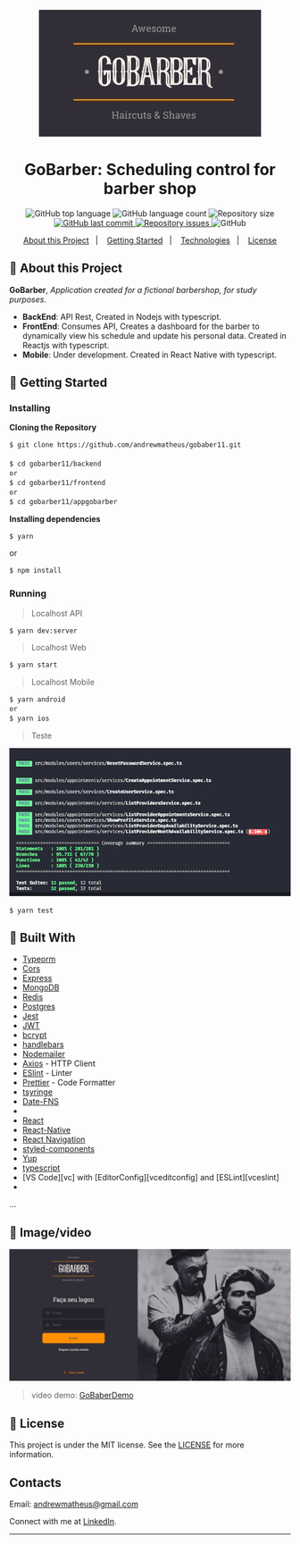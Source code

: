 <p align="center">
  <img alt="GoBarber Logo" src="https://github.com/andrewmatheus/gobaber11/blob/master/GoBarberLogoReadme.jpg">  
</p>

<h1 align="center">
  GoBarber: Scheduling control for barber shop  
</h1>  

<p align="center">
  <img alt="GitHub top language" src="https://img.shields.io/github/languages/top/andrewmatheus/gobaber11.svg">

  <img alt="GitHub language count" src="https://img.shields.io/github/languages/count/andrewmatheus/gobaber11.svg">

  <img alt="Repository size" src="https://img.shields.io/github/repo-size/andrewmatheus/gobaber11.svg">
  <a href="https://github.com/andrewmatheus/gobaber11/commits/master">
    <img alt="GitHub last commit" src="https://img.shields.io/github/last-commit/andrewmatheus/gobaber11.svg">
  </a>

  <a href="https://github.com/andrewmatheus/gobaber11/issues">
    <img alt="Repository issues" src="https://img.shields.io/github/issues/andrewmatheus/gobaber11.svg">
  </a>

  <img alt="GitHub" src="https://img.shields.io/github/license/andrewmatheus/gobaber11.svg">
</p>
   
<p align="center">
  <a href="#notebook-About-this-Project">About this Project</a>&nbsp;&nbsp;&nbsp;|&nbsp;&nbsp;&nbsp;
  <a href="#information_Getting-Started">Getting Started</a>&nbsp;&nbsp;&nbsp;|&nbsp;&nbsp;&nbsp;
  <a href="#rocket-technologies">Technologies</a>&nbsp;&nbsp;&nbsp;|&nbsp;&nbsp;&nbsp;  
  <a href="#memo-license">License</a>
</p>   
   
   
## :notebook: About this Project

**GoBarber**, *Application created for a fictional barbershop, for study purposes*. 
  - __BackEnd__: API Rest, Created in Nodejs with typescript.
  - __FrontEnd__: Consumes API, Creates a dashboard for the barber to dynamically view his schedule and update his personal data. Created in Reactjs with typescript.
  - __Mobile__: Under development. Created in React Native with typescript. 

## :rocket: Getting Started

### Installing

**Cloning the Repository**

```bash
$ git clone https://github.com/andrewmatheus/gobaber11.git

$ cd gobarber11/backend
or
$ cd gobarber11/frontend
or
$ cd gobarber11/appgobarber
```

**Installing dependencies**

```bash
$ yarn
```
or
```bash
$ npm install
```

### Running

> Localhost API
```bash
$ yarn dev:server
```
> Localhost Web
```bash
$ yarn start
```
> Localhost Mobile
```bash
$ yarn android
or
$ yarn ios
```

> Teste

![test](https://github.com/andrewmatheus/gobaber11/blob/master/GoBarberJest.jpg)

```
$ yarn test
```

## :hammer: Built With

- [Typeorm](https://typeorm.io/#/)
- [Cors](https://expressjs.com/en/resources/middleware/cors.html)
- [Express](https://expressjs.com/)
- [MongoDB](https://www.mongodb.com/)
- [Redis](https://redis.io/)
- [Postgres](https://www.postgresql.org/)
- [Jest](https://jestjs.io/)
- [JWT](https://jwt.io/)
- [bcrypt](https://www.npmjs.com/package/bcryptjs)
- [handlebars](https://handlebarsjs.com/)
- [Nodemailer](https://nodemailer.com/about/)
- [Axios](https://github.com/axios/axios) - HTTP Client
- [ESlint](https://eslint.org/) - Linter
- [Prettier](https://prettier.io/) - Code Formatter
- [tsyringe](https://github.com/microsoft/tsyringe)
- [Date-FNS](https://date-fns.org/)
- [nodejs]: https://nodejs.org/
- [React](https://pt-br.reactjs.org/)
- [React-Native](https://facebook.github.io/react-native/)
- [React Navigation](https://reactnavigation.org/)
- [styled-components](https://www.styled-components.com/)
- [Yup](https://github.com/jquense/yup)
- [typescript](https://www.typescriptlang.org/)
- [VS Code][vc] with [EditorConfig][vceditconfig] and [ESLint][vceslint]
- [yarn]: https://yarnpkg.com/

...
  
## :art: Image/video

![GoBarberWeb](https://github.com/andrewmatheus/gobaber11/blob/master/GoBarberWeb.jpg)

> video demo: [GoBaberDemo](https://www.youtube.com/watch?v=XT6nbXlie7g)

## :memo: License
This project is under the MIT license. See the [LICENSE](https://github.com/andrewmatheus/gobaber11/blob/master/LICENSE) for more information.
  
## Contacts

Email: andrewmatheus@gmail.com

Connect with me at [LinkedIn](https://www.linkedin.com/in/andrew-cabral-developer/).

------------------
